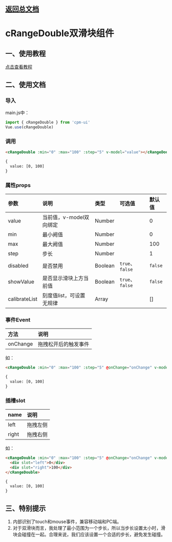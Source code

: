 ## [返回总文档](https://github.com/cpm828/cpm-ui)


# cRangeDouble双滑块组件

## 一、使用教程
[点击查看教程](https://cpm828.github.io/cpm-ui/demo/index.html#/rangedouble)



## 二、使用文档
### 导入
main.js中：
```js
import { cRangeDouble } from 'cpm-ui'
Vue.use(cRangeDouble)
```

### 调用
```html
<cRangeDouble :min="0" :max="100" :step="5" v-model="value"></cRangeDouble>

{
  value: [0, 100]
}
```

### 属性props
|参数|说明|类型|可选值|默认值|
|:---|:---|:---|:---|:---|
|value|当前值，v-model双向绑定|Number||0|
|min|最小阙值|Number||0|
|max|最大阙值|Number||100|
|step|步长|Number||1|
|disabled|是否禁用|Boolean|`true`、`false`|`false`|
|showValue|是否显示滑块上方当前值|Boolean|`true`、`false`|`false`|
|calibrateList|刻度值list，可设置无规律|Array||[]|


### 事件Event
|方法|说明|
|:---|:---|
|onChange|拖拽松开后的触发事件|

如：
```html
<cRangeDouble :min="0" :max="100" :step="5" @onChange="onChange" v-model="value"></cRangeDouble>

{
  value: [0, 100]
}
```

### 插槽slot
|name|说明|
|:---|:---|
|left|拖拽左侧|
|right|拖拽右侧|

如：
```html
<cRangeDouble :min="0" :max="100" :step="5" @onChange="onChange" v-model="value">
  <div slot="left">0</div>
  <div slot="right">100</div>
</cRangeDouble>

{
  value: [0, 100]
}
```



## 三、特别提示
1. 内部识别了touch和mouse事件，兼容移动端和PC端。
2. 对于双滑块而言，我处理了最小范围为一个步长，所以当步长设置太小时，滑块会碰撞在一起。合理来说，我们应该设置一个合适的步长，避免发生碰撞。
